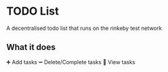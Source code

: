 # TODO List
A decentralised todo list that runs on the rinkeby test network

## What it does
➕ Add tasks
➖ Delete/Complete tasks
👀 View tasks


